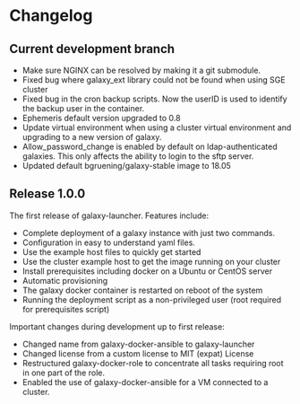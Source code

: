 # Changelog
<this file should be updated with newest changes on top>

## Current development branch
* Make sure NGINX can be resolved by making it a git submodule.
* Fixed bug where galaxy_ext library could not be found when using SGE cluster
* Fixed bug in the cron backup scripts.
Now the userID is used to identify the backup user in the container.
* Ephemeris default version upgraded to 0.8
* Update virtual environment when using a cluster virtual environment and upgrading to
a new version of galaxy.
* Allow_password_change is enabled by default on ldap-authenticated galaxies. This only affects the
ability to login to the sftp server.
* Updated default bgruening/galaxy-stable image to 18.05

## Release 1.0.0
The first release of galaxy-launcher. Features include:

* Complete deployment of a galaxy instance with just two commands.
* Configuration in easy to understand yaml files.
* Use the example host files to quickly get started
* Use the cluster example host to get the image running on your cluster
* Install prerequisites including docker on a Ubuntu or CentOS server
* Automatic provisioning
* The galaxy docker container is restarted on reboot of the system
* Running the deployment script as a non-privileged user (root required for prerequisites script)

Important changes during development up to first release:
* Changed name from galaxy-docker-ansible to galaxy-launcher
* Changed license from a custom license to MIT (expat) License
* Restructured galaxy-docker-role to concentrate all tasks requiring
root in one part of the role.
* Enabled the use of galaxy-docker-ansible for a VM connected to a cluster.
